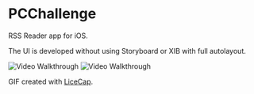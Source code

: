 # PCChallenge
RSS Reader app for iOS. 

The UI is developed without using Storyboard or XIB with full autolayout. 

<img src='https://i.imgur.com/n7QUqmn.gif' title='Video Walkthrough - iPhone' width='' alt='Video Walkthrough' />


<img src='https://i.imgur.com/1380KR5.gif' title='Video Walkthrough - iPad' width='' alt='Video Walkthrough' />



GIF created with [LiceCap](http://www.cockos.com/licecap/).
